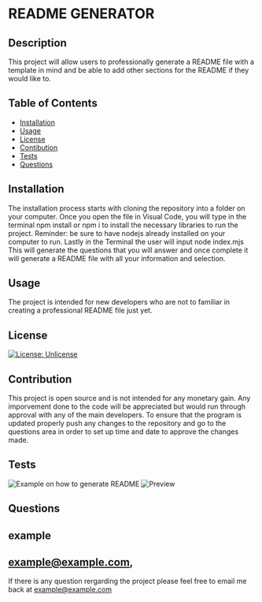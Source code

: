 
# README GENERATOR

## Description

This project will allow users to professionally generate a README file with a template in mind and be able to add other sections for the README if they would like to.

## Table of Contents


- [Installation](#installation)
- [Usage](#usage)
- [License](#license)
- [Contibution](#contribution)
- [Tests](#tests)
- [Questions](#questions)

## Installation

The installation process starts with cloning the repository into a folder on your computer. Once you open the file in Visual Code, you will type in the terminal npm install or npm i to install the necessary libraries to run the project. Reminder: be sure to have nodejs already installed on your computer to run. Lastly in the Terminal the user will input node index.mjs This will generate the  questions that you will answer and once complete it will generate a README file  with all your information and selection.

## Usage

The project is intended for new developers who are not to familiar in creating a professional README file just yet.

## License

[![License: Unlicense](https://img.shields.io/badge/license-Unlicense-blue.svg)](http://unlicense.org/)


## Contribution

This project is open source and is not intended for any monetary gain. Any imporvement done to the code will be appreciated but would run through approval with any of the main developers. To ensure that the program is updated properly push any changes to the repository and go to the questions area in order to set up time and date to approve the changes made.


## Tests

![Example on how to generate README](./assets/example.gif)
![Preview](./assets/preview.gif)


## Questions

example
-----------------
example@example.com,
-----------------
If there is any question rergarding the project please feel free to email me back at example@example.com


